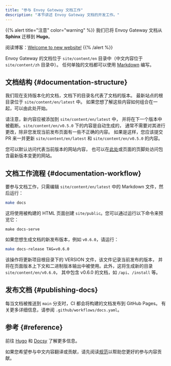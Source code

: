 ```yaml
---
title: "参与 Envoy Gateway 文档工作"
description: "本节讲述 Envoy Gateway 文档的开发工作。"
---
```


{{% alert title="注意" color="warning" %}}
我们已将 Envoy Gateway 文档从 **Sphinx** 迁移到 **Hugo**。

阅读博客：[Welcome to new website!](/blog/2023/10/08/welcome-to-new-website/)
{{% /alert %}}

Envoy Gateway 的文档位于 `site/content/en` 目录中（中文内容位于 `site/content/zh` 目录中）。
任何单独的文档都可以使用 [Markdown] 编写。

## 文档结构 {#documentation-structure}

我们现在支持版本化的文档，文档下的目录名代表了文档的版本。
最新站点的根目录位于 `site/content/en/latest` 中。
如果您想了解这些内容如何组合在一起，可以由此处开始。

请注意，新内容应被添加到 `site/content/en/latest` 中，
并将在下一个版本中被截断。`site/content/en/v0.5.0` 下的内容是自动生成的，
通常不需要对其进行更改，除非您发现当前发布页面有一些不正确的内容。
如果是这样，您应该提交 PR 来一并更新 `site/content/en/latest` 和 `site/content/en/v0.5.0` 的内容。

您可以默认访问代表当前版本的网站内容，
也可以在[此处][latest-website]或页面的页脚处访问包含最新版本变更的网站。

## 文档工作流程 {#documentation-workflow}

要参与文档工作，只需编辑 `site/content/en/latest` 中的 Markdown 文件，然后运行：

```bash
make docs
```

这将使用被构建的 HTML 页面创建 `site/public`。您可以通过运行以下命令来预览它：

``` shell
make docs-serve
```

如果您想生成文档的新发布版本，例如 `v0.6.0`，请运行：

```bash
make docs-release TAG=v0.6.0
```

该操作将更新项目根目录下的 VERSION 文件，该文件记录当前发布的版本，
并将在页面版本上下文和二进制版本输出中被使用。此外，这将生成新的目录 `site/content/en/v0.6.0`，
其中包含 v0.6.0 的文档，如 `/api`、`/install` 等。

## 发布文档 {#publishing-docs}

每当文档被推送到 `main` 分支时，CI 都会将构建的文档发布到 GitHub Pages。
有关更多详细信息，请参阅 `.github/workflows/docs.yaml`。

## 参考 {#reference}

前往 [Hugo](https://gohugo.io) 和 [Docsy](https://www.docsy.dev/docs) 了解更多信息。

如果您希望参与中文内容翻译或贡献，请先阅读[规范][docs-standard]以帮助您更好的参与内容贡献。

[Markdown]: https://daringfireball.net/projects/markdown/syntax
[latest-website]: /zh/latest
[docs-standard]: ../docs_standard
